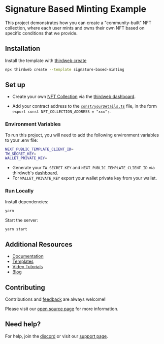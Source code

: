 # Signature Based Minting Example

This project demonstrates how you can create a "community-built" NFT collection, where each user mints and owns their own NFT based on specific conditions that we provide.

## Installation

Install the template with [thirdweb create](https://portal.thirdweb.com/cli/create)

```bash
npx thirdweb create --template signature-based-minting
```

## Set up

- Create your own [NFT Collection](thirdweb.com/thirdweb.eth/tokenerc721) via the [thirdweb dashboard](https://thirdweb.com).

- Add your contract address to the [`const/yourDetails.ts`](/const/yourDetails.ts) file, in the form `export const NFT_COLLECTION_ADDRESS = "xxx";`.

### Environment Variables

To run this project, you will need to add the following environment variables to your .env file:

```bash
NEXT_PUBLIC_TEMPLATE_CLIENT_ID=
TW_SECRET_KEY=
WALLET_PRIVATE_KEY=
```

- Generate your `TW_SECRET_KEY` and `NEXT_PUBLIC_TEMPLATE_CLIENT_ID` via thirdweb's [dashboard](https://thirdweb.com/create-api-key).
- For `WALLET_PRIVATE_KEY` export your wallet private key from your wallet.

### Run Locally

Install dependencies:

```bash
yarn
```

Start the server:

```bash
yarn start
```

## Additional Resources

- [Documentation](https://portal.thirdweb.com)
- [Templates](https://thirdweb.com/templates)
- [Video Tutorials](https://youtube.com/thirdweb_)
- [Blog](https://blog.thirdweb.com)

## Contributing

Contributions and [feedback](https://feedback.thirdweb.com) are always welcome!

Please visit our [open source page](https://thirdweb.com/open-source) for more information.

## Need help?

For help, join the [discord](https://discord.gg/thirdweb) or visit our [support page](https://support.thirdweb.com).
